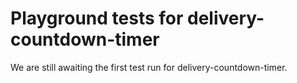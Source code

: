 # Playground tests for delivery-countdown-timer
We are still awaiting the first test run for delivery-countdown-timer.

